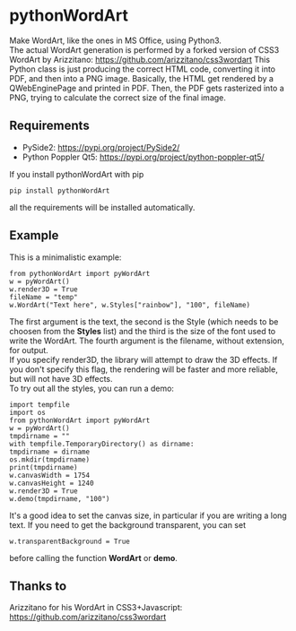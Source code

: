 # pythonWordArt

Make WordArt, like the ones in MS Office, using Python3. \
The actual WordArt generation is performed by a forked version of CSS3 WordArt by Arizzitano: https://github.com/arizzitano/css3wordart
This Python class is just producing the correct HTML code, converting it into PDF, and then into a PNG image. Basically, the HTML get rendered by a QWebEnginePage and printed in PDF. Then, the PDF gets rasterized into a PNG, trying to calculate the correct size of the final image.

## Requirements 
* PySide2: https://pypi.org/project/PySide2/
* Python Poppler Qt5: https://pypi.org/project/python-poppler-qt5/ 

If you install pythonWordArt with pip
```
pip install pythonWordArt
```
all the requirements will be installed automatically.

## Example

This is a minimalistic example:
```
from pythonWordArt import pyWordArt
w = pyWordArt()
w.render3D = True
fileName = "temp"
w.WordArt("Text here", w.Styles["rainbow"], "100", fileName)
```
The first argument is the text, the second is the Style (which needs to be choosen from the **Styles** list) and the third is the size of the font used to write the WordArt. The fourth argument is the filename, without extension, for output. \
If you specify render3D, the library will attempt to draw the 3D effects. If you don't specify this flag, the rendering will be faster and more reliable, but will not have 3D effects. \
To try out all the styles, you can run a demo:
```
import tempfile
import os
from pythonWordArt import pyWordArt
w = pyWordArt()
tmpdirname = ""
with tempfile.TemporaryDirectory() as dirname:
tmpdirname = dirname
os.mkdir(tmpdirname)
print(tmpdirname)
w.canvasWidth = 1754
w.canvasHeight = 1240
w.render3D = True
w.demo(tmpdirname, "100")
```
It's a good idea to set the canvas size, in particular if you are writing a long text. If you need to get the background transparent, you can set
```
w.transparentBackground = True
```
before calling the function **WordArt** or **demo**.

## Thanks to
Arizzitano for his WordArt in CSS3+Javascript: https://github.com/arizzitano/css3wordart

